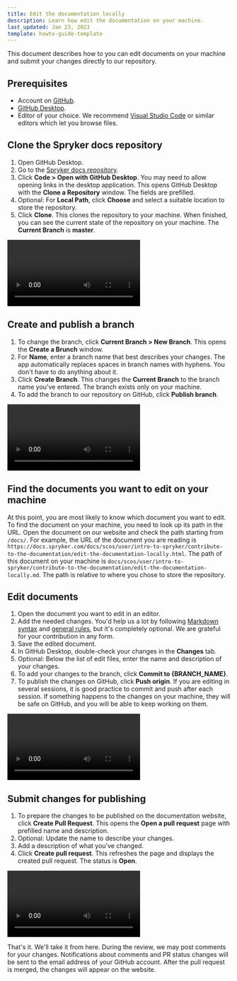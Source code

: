```yaml
---
title: Edit the documentation locally
description: Learn how edit the documentation on your machine.
last_updated: Jan 23, 2023
template: howto-guide-template
---
```



This document describes how to you can edit documents on your machine and submit your changes directly to our repository.

## Prerequisites

* Account on [GitHub](https://github.com/).
* [GitHub Desktop](https://desktop.github.com/).
* Editor of your choice. We recommend [Visual Studio Code](https://code.visualstudio.com/) or similar editors which let you browse files.

## Clone the Spryker docs repository

1. Open GitHub Desktop.
2. Go to the [Spryker docs repository](https://github.com/spryker/spryker-docs).
3. Click **Code&nbsp;<span aria-label="and then">></span> Open with GitHub Desktop**.
    You may need to allow opening links in the desktop application. This opens GitHub Desktop with the **Clone a Repository** window. The fields are prefilled.
4. Optional: For **Local Path**, click **Choose** and select a suitable location to store the repository.
5. Click **Clone**.
    This clones the repository to your machine. When finished, you can see the current state of the repository on your machine. The **Current Branch** is **master**.

![Clone Spryker docs repo](https://spryker.s3.eu-central-1.amazonaws.com/docs/scos/user/intro-to-spryker/contribute-to-the-documentation/edit-the-documentation-locally.md/Clone+Spryker+docs+repo.mp4)

## Create and publish a branch

1. To change the branch, click **Current Branch&nbsp;<span aria-label="and then">></span> New Branch**.
    This opens the **Create a Brunch** window.
2. For **Name**, enter a branch name that best describes your changes.
    The app automatically replaces spaces in branch names with hyphens. You don't have to do anything about it.
3. Click **Create Branch**.
    This changes the **Current Branch** to the branch name you've entered. The branch exists only on your machine.
4. To add the branch to our repository on GitHub, click **Publish branch**.

![Switch and publish branch](https://spryker.s3.eu-central-1.amazonaws.com/docs/scos/user/intro-to-spryker/contribute-to-the-documentation/edit-the-documentation-locally.md/Switch+and+publish+branch.mp4)


## Find the documents you want to edit on your machine

At this point, you are most likely to know which document you want to edit. To find the document on your machine, you need to look up its path in the URL. Open the document on our website and check the path starting from `/docs/`. For example, the URL of the document you are reading is `https://docs.spryker.com/docs/scos/user/intro-to-spryker/contribute-to-the-documentation/edit-the-documentation-locally.html`. The path of this document on your machine is `docs/scos/user/intro-to-spryker/contribute-to-the-documentation/edit-the-documentation-locally.md`. The path is relative to where you chose to store the repository.

## Edit documents

1. Open the document you want to edit in an editor.
2. Add the needed changes.
    You'd help us a lot by following [Markdown syntax](/docs/scos/user/intro-to-spryker/contribute-to-the-documentation/markdown-syntax.html) and [general rules](/docs/scos/user/intro-to-spryker/contribute-to-the-documentation/style-formatting-general-rules.html), but it's completely optional. We are grateful for your contribution in any form.
3. Save the edited document.
4. In GitHub Desktop, double-check your changes in the **Changes** tab.
5. Optional: Below the list of edit files, enter the name and description of your changes.
6. To add your changes to the branch, click **Commit to {BRANCH_NAME}**.
7. To publish the changes on GitHub, click **Push origin**.
    If you are editing in several sessions, it is good practice to commit and push after each session. If something happens to the changes on your machine, they will be safe on GitHub, and you will be able to keep working on them.

![Comit and push](https://spryker.s3.eu-central-1.amazonaws.com/docs/scos/user/intro-to-spryker/contribute-to-the-documentation/edit-the-documentation-locally.md/Commit+and+push.mp4)    

## Submit changes for publishing

1. To prepare the changes to be published on the documentation website, click **Create Pull Request**.
    This opens the **Open a pull request** page with prefilled name and description.
2. Optional: Update the name to describe your changes.     
3. Add a description of what you've changed.
4. Click **Create pull request**.
    This refreshes the page and displays the created pull request. The status is **Open**.

![Create a pull request](https://spryker.s3.eu-central-1.amazonaws.com/docs/scos/user/intro-to-spryker/contribute-to-the-documentation/edit-the-documentation-locally.md/Create+a+pull+request.mp4)    

That's it. We'll take it from here. During the review, we may post comments for your changes. Notifications about comments and PR status changes will be sent to the email address of your GitHub account. After the pull request is merged, the changes will appear on the website.     
